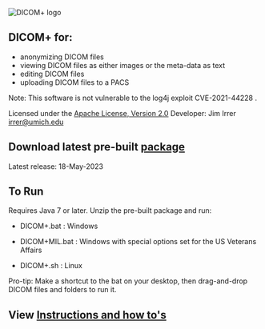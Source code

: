 ![DICOM+ logo](docs/images/DICOM%2B128x128.png)

## DICOM+ for:
* anonymizing DICOM files
* viewing DICOM files as either images or the meta-data as text
* editing DICOM files
* uploading DICOM files to a PACS

Note: This software is not vulnerable to the log4j exploit CVE-2021-44228 . 

Licensed under the <a href="https://www.apache.org/licenses/LICENSE-2.0">Apache License, Version 2.0</a>
Developer: Jim Irrer  irrer@umich.edu

## Download latest pre-built <a href="https://github.com/irrer/DICOMClient/blob/master/prebuilt_packages/dicomclient-1.0.69_Install.zip?raw=true">package</a>
Latest release: 18-May-2023

## To Run
Requires Java 7 or later.  Unzip the pre-built package and run:

* DICOM+.bat     : Windows
  
* DICOM+MIL.bat  : Windows with special options set for the US Veterans Affairs
     
* DICOM+.sh      : Linux

Pro-tip: Make a shortcut to the bat on your desktop, then drag-and-drop DICOM files and folders to run it.


## View <a href="http://htmlpreview.github.io/?https://github.com/irrer/DICOMClient/blob/master/docs/user_manual/user_manual_1.0.61/output/index.html">Instructions and how to's</a>

